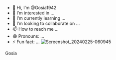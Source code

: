 - 👋 Hi, I’m @Gosia1942
- 👀 I’m interested in ...
- 🌱 I’m currently learning ...
- 💞️ I’m looking to collaborate on ...
- 📫 How to reach me ...
- 😄 Pronouns: ...
- ⚡ Fun fact: ...
![Screenshot_20240225-060945](https://github.com/Gosia1942/Gosia1942/assets/153399770/410651f7-fc46-43b3-9f8f-cf83069eada9)

<!---
Gosia1942/Gosia1942 is a ✨ special ✨ repository because its `README.md` (this file) appears on your ok GitHub profile.
You can click the Preview link to take a look at your changes.
pod--->
Gosia 